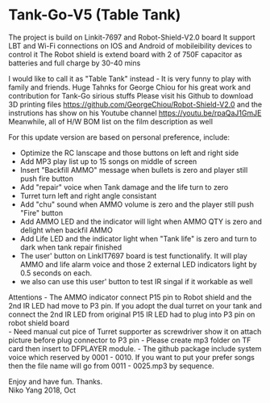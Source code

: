 # Tank-Go-V5 (Table Tank)
The project is build on Linkit-7697 and Robot-Shield-V2.0 board
It support LBT and Wi-Fi connections on IOS and Android of mobileibility devices to control it
The Robot shield is extend board with 2 of 750F capacitor as batteries and full charge by 30-40 mins  

I would like to call it as "Table Tank" instead - It is very funny to play with family and friends.
Huge Tahnks for George Chiou for his great work and contribution for Tank-Go sirious stuffs 
Please visit his Github to download 3D printing files https://github.com/GeorgeChiou/Robot-Shield-V2.0 and 
the instrutions has show on his Youtube channel https://youtu.be/rpaQaJ1GmJE
Meanwhile, all of H/W BOM list on the film description as well

For this update version are based on personal preference, include:
  - Optimize the RC lanscape and those buttons on left and right side 
  - Add MP3 play list up to 15 songs on middle of screen 
  - Insert "Backfill AMMO" message when bullets is zero and player still push fire button 
  - Add "repair" voice when Tank damage and the life turn to zero
  - Turret turn left and right angle consistant
  - Add "chu" sound when AMMO volume is zero and the player still push "Fire" button
  - Add AMMO LED and the indicator will light when AMMO QTY is zero and delight when backfil AMMO
  - Add Life LED and the indicator light when "Tank life" is zero and turn to dark when tank repair finished 
  - The user' button on LinkIT7697 board is test functionalify. It will play AMMO and life alarm 
    voice and those 2 external LED indicators light by 0.5 seconds on each. 
  - we also can use this user' button to test IR singal if it workable as well
  
  Attentions
    - The AMMO indicator connect P15 pin to Robot shield and the 2nd IR LED had move to P3 pin. 
      If you adopt the dual turret on your tank and connect the 2nd IR LED from original P15 IR LED had to plug 
      into P3 pin on robot shield board   
    - Need manual cut pice of Turret supporter as screwdriver show it on attach picture before plug connector to P3 pin
    - Please create mp3 folder on TF card then insert to DFPLAYER module. 
    - The github package include system voice which reserved by 0001 - 0010. 
      If you want to put your prefer songs then the file name will go from 0011 - 0025.mp3 by sequence.
    
Enjoy and have fun. Thanks.  
Niko Yang 2018, Oct 
